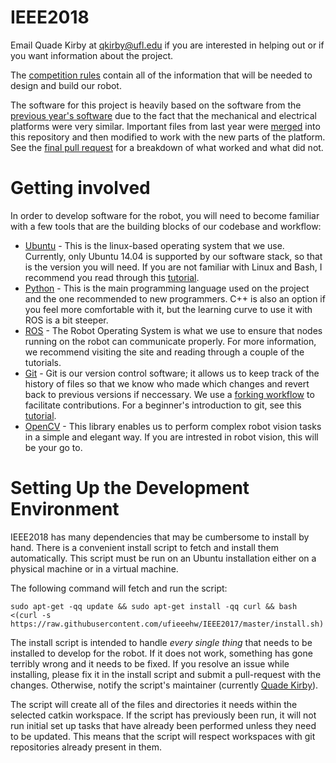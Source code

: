 # IEEE2018

Email Quade Kirby at qkirby@ufl.edu if you are interested in helping out or if you want information about the project.

The [competition rules](Rules.pdf) contain all of the information that will be needed to design and build our robot.

The software for this project is heavily based on the software from the [previous year's software](https://github.com/ufieeehw/IEEE2017) due to the fact that the mechanical and electrical platforms were very similar. Important files from last year were [merged](https://stackoverflow.com/questions/19954485/extract-multiple-directories-using-git-filter-branch) into this repository and then modified to work with the new parts of the platform. See the [final pull request](https://github.com/ufieeehw/IEEE2017/pull/3) for a breakdown of what worked and what did not.

# Getting involved

In order to develop software for the robot, you will need to become familiar with a few tools that are the building blocks of our codebase and workflow:
* [Ubuntu](http://www.ubuntu.com/) - This is the linux-based operating system that we use. Currently, only Ubuntu 14.04 is supported by our software stack, so that is the version you will need. If you are not familiar with Linux and Bash, I recommend you read through this [tutorial](http://ryanstutorials.net/linuxtutorial/).
* [Python](https://www.python.org/) - This is the main programming language used on the project and the one recommended to new programmers. C++ is also an option if you feel more comfortable with it, but the learning curve to use it with ROS is a bit steeper.
* [ROS](http://www.ros.org/) - The Robot Operating System is what we use to ensure that nodes running on the robot can communicate properly. For more information, we recommend visiting the site and reading through a couple of the tutorials.
* [Git](https://git-scm.com/) - Git is our version control software; it allows us to keep track of the history of files so that we know who made which changes and revert back to previous versions if neccessary. We use a [forking workflow](https://www.atlassian.com/git/tutorials/comparing-workflows/forking-workflow) to facilitate contributions. For a beginner's introduction to git, see this [tutorial](https://git-scm.com/doc).
* [OpenCV](http://opencv.org/) - This library enables us to perform complex robot vision tasks in a simple and elegant way. If you are intrested in robot vision, this will be your go to.

# Setting Up the Development Environment

IEEE2018 has many dependencies that may be cumbersome to install by hand. There is a convenient install script to fetch and install them automatically. This script must be run on an Ubuntu installation either on a physical machine or in a virtual machine.

The following command will fetch and run the script:

    sudo apt-get -qq update && sudo apt-get install -qq curl && bash <(curl -s https://raw.githubusercontent.com/ufieeehw/IEEE2017/master/install.sh)

The install script is intended to handle *every single thing* that needs to be installed to develop for the robot. If it does not work, something has gone terribly wrong and it needs to be fixed. If you resolve an issue while installing, please fix it in the install script and submit a pull-request with the changes. Otherwise, notify the script's maintainer (currently [Quade Kirby](https://github.com/OrangeHoopla)).

The script will create all of the files and directories it needs within the selected catkin workspace. If the script has previously been run, it will not run initial set up tasks that have already been performed unless they need to be updated. This means that the script will respect workspaces with git repositories already present in them.


